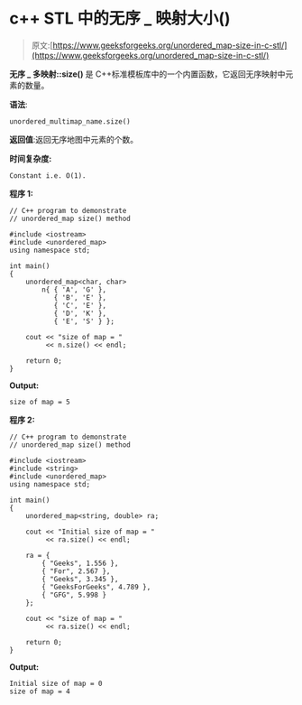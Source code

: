 # c++ STL 中的无序 _ 映射大小()

> 原文:[https://www.geeksforgeeks.org/unordered_map-size-in-c-stl/](https://www.geeksforgeeks.org/unordered_map-size-in-c-stl/)

**无序 _ 多映射::size()** 是 C++标准模板库中的一个内置函数，它返回无序映射中元素的数量。

**语法**:

```
unordered_multimap_name.size()
```

**返回值**:返回无序地图中元素的个数。

**时间复杂度:**

```
Constant i.e. O(1).
```

**程序 1:**

```
// C++ program to demonstrate
// unordered_map size() method

#include <iostream>
#include <unordered_map>
using namespace std;

int main()
{
    unordered_map<char, char>
        n{ { 'A', 'G' },
           { 'B', 'E' },
           { 'C', 'E' },
           { 'D', 'K' },
           { 'E', 'S' } };

    cout << "size of map = "
         << n.size() << endl;

    return 0;
}
```

**Output:**

```
size of map = 5

```

**程序 2:**

```
// C++ program to demonstrate
// unordered_map size() method

#include <iostream>
#include <string>
#include <unordered_map>
using namespace std;

int main()
{
    unordered_map<string, double> ra;

    cout << "Initial size of map = "
         << ra.size() << endl;

    ra = {
        { "Geeks", 1.556 },
        { "For", 2.567 },
        { "Geeks", 3.345 },
        { "GeeksForGeeks", 4.789 },
        { "GFG", 5.998 }
    };

    cout << "size of map = "
         << ra.size() << endl;

    return 0;
}
```

**Output:**

```
Initial size of map = 0
size of map = 4

```